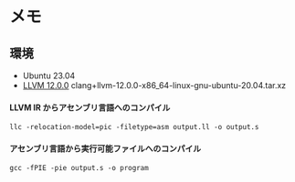 # メモ
## 環境
- Ubuntu 23.04
- [LLVM 12.0.0](https://github.com/llvm/llvm-project/releases?page=6) clang+llvm-12.0.0-x86_64-linux-gnu-ubuntu-20.04.tar.xz

#### LLVM IR からアセンブリ言語へのコンパイル
```
llc -relocation-model=pic -filetype=asm output.ll -o output.s
```

#### アセンブリ言語から実行可能ファイルへのコンパイル
```
gcc -fPIE -pie output.s -o program
```